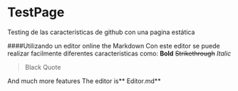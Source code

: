 # TestPage
Testing de las características de github con una pagina estática

####Utilizando un editor online the Markdown
Con este editor se puede realizar facilmente diferentes caracteristicas como:
**Bold**
~~Strikethrough~~
*Italic*
> Black Quote

And much more features
The editor is** Editor.md**